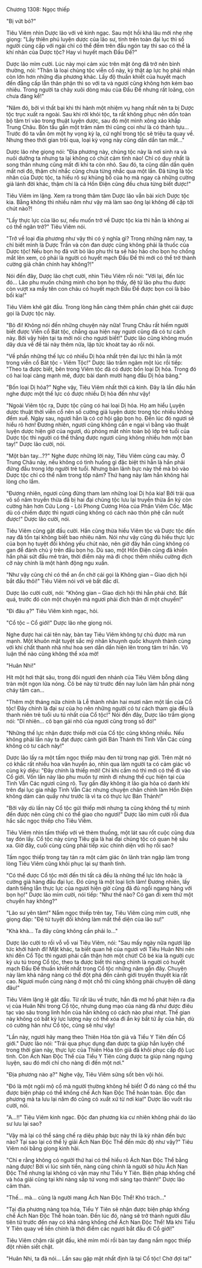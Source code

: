




Chương 1308: Ngọc thiếp


"Bị vứt bỏ?"

Tiêu Viêm nhìn Dược lão với vẻ kinh ngạc. Sau một hồi khá lâu mới nhẹ nhẹ giọng: "Lấy thiên phú luyện dược của lão sư, tính trên toàn đại lục thì số người cùng cấp với ngài chỉ có thể đếm trên đầu ngón tay thì sao có thể là khí nhân của Dược tộc? Hay vì huyết mạch Đấu Đế?"

Dược lão mỉm cười. Lúc này mọi cảm xúc trên mặt ông đã trở nên bình thường, nói: "Thân là loại chủng tộc viễn cổ này, kỳ thật áp lực họ phải nhận còn lớn hơn những địa phương khác. Lấy độ thuần khiết của huyết mạch đến đẳng cấp lẫn thân phận thì so với ta và ngươi cũng không hơn kém bao nhiêu. Trong người ta chảy xuôi dòng máu của Đấu Đế nhưng rất loãng, còn chưa đáng kể!"

"Năm đó, bởi vì thất bại khi thi hành một nhiệm vụ hạng nhất nên ta bị Dược tộc trục xuất ra ngoài. Sau khi rời khỏi tộc, ta rất không phục nên dồn toàn bộ tâm trí vào trong thuật luyện dược, sau đó một mình xông xáo khắp Trung Châu. Bôn tẩu gần một trăm năm thì cũng coi như là có thành tựu… Trước đó ta vẫn ôm một hy vọng kỳ lạ, cứ nghĩ trong tộc sẽ triệu ta quay về. Nhưng theo thời gian trôi qua, loại kỳ vọng này cũng dần dần tan mất…"

Dược lão nhẹ giọng nói: "Địa phương này, chủng tộc này là nơi sinh ra và nuôi dưỡng ta nhưng ta lại không có chút cảm tình nào! Chỉ có duy nhất là song thân nhưng cũng mất đi khi ta còn nhỏ. Sau đó, ta cũng dần dần quên mất nơi đó, thậm chí nhắc cũng chưa từng nhắc qua một lần. Đã từng là tộc nhân của Dược tộc, ta hiểu rõ sự khủng bố của họ mà ngay cả những cường giả lánh đời khác, thậm chí là cả Hồn Điện cũng đều chưa từng biết được!"

Tiêu Viêm im lặng. Xem ra trong thâm tâm Dược lão vẫn bài xích Dược tộc kia. Bằng không thì nhiều năm như vậy mà làm sao ông lại không đề cập tới chút nào?!

"Lấy thực lực của lão sư, nếu muốn trở về Dược tộc kia thì hẳn là không ai có thể ngăn trở?" Tiêu Viêm nói.

"Trở về loại địa phương như vậy thì có ý nghĩa gì? Trong những năm nay, ta chỉ biết mình là Dược Trần và còn đan dược cũng không phải là thuốc của Dược tộc! Nếu bọn họ đã vứt bỏ lão phu thì ta sẽ hảo hảo cho bọn họ chống mắt lên xem, có phải là người có huyết mạch Đấu Đế thì mới có thể trở thành cường giả chân chính hay không?!"

Nói đến đây, Dược lão chợt cười, nhìn Tiêu Viêm rồi nói: "Với lại, đến lúc đó… Lão phu muốn chứng minh cho bọn họ thấy, đệ tử lão phu thu được còn vượt xa mấy tên con cháu có huyết mạch Đấu Đế được bọn coi là bảo bối kia!"

Tiêu Viêm khẽ gật đầu. Trong lòng hắn càng thêm phần chán ghét cái được gọi là Dược tộc này.

"Bỏ đi! Không nói đến những chuyện này nữa! Trung Châu rất hiếm người biết được Viễn cổ Bát tộc, chẳng qua hiện nay ngươi cũng đã có tư cách này. Bởi vậy hiện tại ta mới nói cho ngươi biết!" Dược lão cũng không muốn dây dưa về đề tài này thêm nữa, lập tức khoát tay áo rồi nói.

"Về phần những thế lực có nhiều Dị hỏa nhất trên đại lực thì hẳn là một trong viễn cổ Bát tộc - Viêm Tộc!" Dược lão trầm ngâm một lúc rồi tiếp: "Theo ta được biết, bên trong Viêm tộc đã có được bốn loại Dị hỏa. Trong đó có hai loại càng mạnh mẽ, được bài danh mười hạng đầu Dị hỏa bảng."

"Bốn loại Dị hỏa?" Nghe vậy, Tiêu Viêm nhất thời cả kinh. Đây là lần đầu hắn nghe được một thế lực có được nhiều Dị hỏa đến như vậy!

"Ngoài Viêm tộc ra, Dược tộc cũng có hai loại Dị hỏa. Họ am hiểu Luyện dược thuật thời viễn cổ nên số cường giả luyện dược trong tộc nhiều không đếm xuể. Ngày sau, ngươi hẳn là có cơ hội gặp bọn họ. Đến lúc đó ngươi sẽ hiểu rõ hơn! Đương nhiên, ngươi cũng không cần e ngại vì bằng vào thuật luyện dược hiện giờ của ngươi, dù phóng mắt nhìn toàn bộ lớp trẻ tuổi của Dược tộc thì người có thể thắng được ngươi cũng không nhiều hơn một bàn tay!" Dược lão cười, nói.

"Một bàn tay…??" Nghe được những lời này, Tiêu Viêm cũng cau mày. Ở Trung Châu này, nếu không có tình huống gì đặc biệt thì hẳn là hắn phải đứng đầu trong lớp người trẻ tuổi. Nhưng bản lãnh bực này thế mà bỏ vào Dược tộc chỉ có thể nằm trong tốp năm? Thứ hạng này làm hắn không hài lòng cho lắm.

"Đương nhiên, ngươi cũng đừng tham lam những loại Dị hỏa kia! Bởi trải qua vô số năm truyền thừa đã bị hai đại chủng tộc lưu lại truyền thừa ấn ký còn cường hãn hơn Cửu Long - Lôi Phong Cương Hỏa của Phần Viêm Cốc. Mặc dù có chiếm được thì ngươi cũng không có cách nào thôn phệ cắn nuốt được!" Dược lão cười, nói.

Tiêu Viêm cũng gật đầu cười. Hắn cũng thừa hiểu Viêm tộc và Dược tộc đến nay đã tồn tại không biết bao nhiêu năm. Nói như vậy cũng đủ hiểu thực lực của bọn họ tuyệt đối không yếu chút nào, nên giờ đây hắn cũng không có gan để đánh chủ ý trên đầu bọn họ. Dù sao, một Hồn Điện cũng đã khiến hắn phải sứt đầu mẻ trán, thời điểm này mà đi chọc thêm nhiều cường địch cỡ này chính là một hành động ngu xuẩn.

"Như vậy cũng chỉ có thể an ổn chờ cái gọi là Không gian – Giao dịch hội bắt đầu thôi!" Tiêu Viêm nói với vẻ bất đắc dĩ.

Dược lão cười cười, nói: "Không gian – Giao dịch hội thì hẳn phải chờ. Bất quá, trước đó còn một chuyện mà ngươi phải đích thân đi một chuyến!"

"Đi đâu ạ?" Tiêu Viêm kinh ngạc, hỏi.

"Cổ tộc – Cổ giới!" Dược lão nhẹ giọng nói.

Nghe được hai cái tên này, bàn tay Tiêu Viêm không tự chủ được mà run mạnh. Một khuôn mặt tuyệt sắc mỹ nhân khuynh quốc khuynh thành cùng với khí chất thanh nhã như hoa sen dần dần hiện lên trong tâm trí hắn. Vô luận thế nào cũng không thể xóa mờ!

"Huân Nhi!"

Hít một hơi thật sâu, trong đôi ngươi đen nhánh của Tiêu Viêm bỗng dâng tràn một ngọn lửa nóng. Cô bé này từ trước đến nay luôn làm hắn phải nóng cháy tâm can…

"Thêm một tháng nữa chính là Lễ thành nhân hai mươi năm một lần của Cổ tộc! Đây chính là đại sự của họ nên những người có tư cách tham gia đều là thanh niên trẻ tuổi ưu tú nhất của Cổ tộc!" Nói đến đây, Dược lão trầm giọng nói: "Dĩ nhiên… cô bạn gái nhỏ của ngươi cũng trong số đó!"

"Những thế lực nhận được thiếp mời của Cổ tộc cũng không nhiều. Nếu không phải lần này ta đạt được cảnh giới Bán Thánh thì Tinh Vẫn Các cũng không có tư cách này!"

Dược lão lấy ra một tấm ngọc thiếp màu đen từ trong nạp giới. Trên mặt nó có khắc rất nhiều hoa văn huyền ảo, nhìn qua làm người ta có cảm giác vô cùng kỳ diệu: "Đây chính là thiếp mời! Chỉ khi cầm nó thì mới có thể đi vào Cổ giới. Vốn lần này lão phu muốn tự mình đi nhưng thế cục hiện tại của Tinh Vẫn Các ngươi cũng rõ. Tuy gần đây không ít lão gia hỏa có danh khí trên đại lục gia nhập Tinh Vẫn Các nhưng chuyện chân chính làm Hồn Điện không dám càn quấy như trước là vì ta có thực lực Bán Thánh!"

"Bởi vậy dù lần này Cổ tộc gửi thiếp mời nhưng ta cũng không thể tự mình đến được nên cũng chỉ có thể giao cho ngươi!" Dược lão mỉm cười rồi đưa hắc sắc ngọc thiếp cho Tiêu Viêm.

Tiêu Viêm nhìn tấm thiếp với vẻ thèm thuồng, một lát sau rốt cuộc cũng đưa tay đón lấy. Cổ tộc này cùng Tiêu gia là hai đại chủng tộc có quan hệ sâu xa. Giờ đây, cuối cùng cũng phải tiếp xúc chính diện với họ rồi sao?

Tấm ngọc thiếp trong tay tản ra một cảm giác ôn lãnh tràn ngập làm trong lòng Tiêu Viêm cũng khôi phục lại sự thanh tĩnh.

"Có thể được Cổ tộc mời đến thì tất cả đều là những thế lực lớn hoặc là cường giả hàng đầu đại lục. Đó cũng là một loại lịch lãm! Đương nhiên, lấy danh tiếng lẫn thực lực của ngươi hiện giờ cũng đã đủ ngồi ngang hàng với bọn họ!" Dược lão mỉm cười, nói tiếp: "Như thế nào? Có gan đi xem thử một chuyến hay không?"

"Lão sư yên tâm!" Nắm ngọc thiếp trên tay, Tiêu Viêm cũng mỉm cười, nhẹ giọng đáp: "Đệ tử tuyệt đối không làm mất thể diện của lão sư!"

"Khà khà… Ta đây cũng không cần phải lo…"

Dược lão cười to rồi vỗ vỗ vai Tiêu Viêm, nói: "Sau mấy ngày nữa ngươi lập tức khởi hành đi! Mặt khác, ta biết quan hệ của ngươi với Tiêu Huân Nhi nên khi đến Cổ Tộc thì ngươi phải cẩn thận hơn một chút! Cô bé kia là người cực kỳ ưu tú trong Cổ tộc, theo ta được biết thì nàng chính là người có huyết mạch Đấu Đế thuần khiết nhất trong Cổ tộc những năm gần đây. Chuyện này làm khả năng nàng có thể đột phá đến cảnh giới truyền thuyết kia rất cao. Ngươi muốn cùng nàng ở một chỗ thì cũng không phải chuyện dễ dàng đâu!"

Tiêu Viêm lặng lẽ gật đầu. Từ rất lâu về trước, hắn đã mơ hồ phát hiện ra địa vị của Huân Nhi trong Cổ tộc, nhưng dung mạo của nàng đã như được điêu tạc vào sâu trong linh hồn của hắn không có cách nào phai nhạt. Thế gian này không có bất kỳ lực lượng này có thể xóa đi ấn ký bất tử ấy của hắn, dù có cường hãn như Cổ tộc, cũng sẽ như vậy!

"Lần này, ngươi hãy mang theo Thiên Hỏa tôn giả và Tiểu Y Tiên đến Cổ giới." Dược lão nói: "Trải qua phục dụng đan dược ta giúp hắn luyện chế trong thời gian này, thực lực của Thiên Hỏa tôn giả đã khôi phục cấp độ Lục tinh. Còn Ách Nan Độc Thể của Tiểu Y Tiên cũng được ta giúp nàng ngưng luyện, sau đó mới chỉ cho nàng đi đến một nơi."

"Địa phương nào ạ?" Nghe vậy, Tiêu Viêm sửng sốt bèn vội hỏi.

"Đó là một ngôi mộ cổ mà người thường không hề biết! Ở đó nàng có thể thu được biện pháp có thể khống chế Ách Nan Độc Thể hoàn toàn. Độc đan phương mà ta lưu lại năm đó cũng có xuất xứ từ nơi kia!" Dược lão vuốt râu cười, nói.

"A…!!" Tiêu Viêm kinh ngạc. Độc đan phương kia cư nhiên không phải do lão sư lưu lại sao?

"Vậy mà lại có thể sáng chế ra diệu pháp bực này thì là kỳ nhân đến bực nào? Tại sao lại có thể lý giải Ách Nan Độc Thể đến mức độ như vậy?" Tiêu Viêm nói bằng giọng kinh hãi.

"Chỉ e rằng không có người thứ hai có thể hiểu rõ Ách Nan Độc Thể bằng nàng được! Bởi vì lúc sinh tiền, nàng cũng chính là người sở hữu Ách Nan Độc Thể nhưng lại không có vận may như Tiểu Y Tiên. Biện pháp khống chế và hóa giải cũng tại khi nàng sắp tử vong mới sáng tạo thành!" Dược lão cảm thán.

"Thế… mà… cũng là người mang Ách Nan Độc Thể! Khó trách…"

"Tại địa phương nàng tọa hóa, Tiểu Y Tiên sẽ nhận được biện pháp khống chế Ách Nan Độc Thể hoàn toàn. Đến lúc đó, nàng sẽ trở thành người đầu tiên từ trước đến nay có khả năng khống chế Ách Nan Độc Thể! Mà khi Tiểu Y Tiên quay về liền chính là thời điểm các ngươi bắt đầu đi Cổ giới!"

Tiêu Viêm chậm rãi gật đầu, khẽ mím môi rồi bàn tay đang nắm ngọc thiếp đột nhiên siết chặt.

"Huân Nhi, ta đã nói… Lần sau gặp mặt nhất định là tại Cổ tộc! Chờ đợi ta!"




